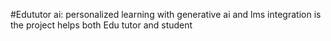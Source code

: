 #Edututor ai: personalized learning with generative ai and lms integration is
the project helps both Edu tutor and student
